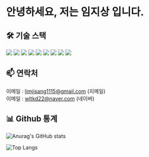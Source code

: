 # 안녕하세요, 저는 임지상 입니다.

## 🛠️ 기술 스택

<img src="https://img.shields.io/badge/Java-007396?style=flat-square&logo=Java&logoColor=white"/> <img src="https://img.shields.io/badge/MySQL-4479A1?style=flat-square&logo=MySQL&logoColor=white"/> <img src="https://img.shields.io/badge/SpringBoot-6DB33F?style=flat-square&logo=SpringBoot&logoColor=white"/> <img src="https://img.shields.io/badge/Git-F05032?style=flat-square&logo=Git&logoColor=white"/> <img src="https://img.shields.io/badge/GitHub-181717?style=flat-square&logo=GitHub&logoColor=white"/> <img src="https://img.shields.io/badge/JavaScript-F7DF1E?style=flat-square&logo=JavaScript&logoColor=black"/> <img src="https://img.shields.io/badge/JSP-007396?style=flat-square&logo=Java&logoColor=white"/> <img src="https://img.shields.io/badge/MyBatis-FA8B00?style=flat-square&logo=fire&logoColor=white"/> <img src="https://img.shields.io/badge/JPA-007396?style=flat-square&logo=hibernate&logoColor=white"/> 


<!-- (자신이 능숙하게 다룰 수 있는 기술들을 나열하세요. 예시로는 프로그래밍 언어, 프레임워크, 라이브러리, 데이터베이스 등이 있습니다.) -->
<!-- <img src="https://img.shields.io/badge/Java-007396?style=flat-square&logo=Java&logoColor=white"/> 
<img src="https://img.shields.io/badge/MySQL-4479A1?style=flat-square&logo=MySQL&logoColor=white"/> 
<img src="https://img.shields.io/badge/SpringBoot-6DB33F?style=flat-square&logo=SpringBoot&logoColor=white"/> 
<img src="https://img.shields.io/badge/Git-F05032?style=flat-square&logo=Git&logoColor=white"/> 
<img src="https://img.shields.io/badge/GitHub-181717?style=flat-square&logo=GitHub&logoColor=white"/> 
<img src="https://img.shields.io/badge/JavaScript-F7DF1E?style=flat-square&logo=JavaScript&logoColor=black"/> 
<img src="https://img.shields.io/badge/JSP-007396?style=flat-square&logo=Java&logoColor=white"/> 
<img src="https://img.shields.io/badge/MyBatis-FA8B00?style=flat-square&logo=fire&logoColor=white"/> 
<img src="https://img.shields.io/badge/JPA-007396?style=flat-square&logo=hibernate&logoColor=white"/>  -->

<!--
## 💻 국비 강의에서 만든 프로젝트

[1차 프로젝트(개발자를 위한 구인구직 웹사이트)](https://github.com/tero1115/Springboot-MyBatis-Recruitment-Project)

[2차 프로젝트(1차 프로젝트를 REST API로 변경)](https://github.com/tero1115/Springboot-MyBatis-Recruitment-Project-V2-RestAPI)

[3차 프로젝트(전자책 플랫폼) (앱-유저)](https://github.com/ReadMeCorporation/user_server_ReadMe) <br>
[3차 프로젝트(전자책 플랫폼) (웹-관리자)](https://github.com/ReadMeCorporation/admin_server_ReadMe) -->
<!-- (당신이 만든 프로젝트들의 목록을 작성하세요. 각 프로젝트에 대한 간단한 설명과 함께, 프로젝트에 대한 링크를 첨부하세요.) -->

## 📫 연락처

이메일 : [limjisang1115@gmail.com](mailto:limjisang1115@gmail.com) (지메일) <br>
이메일 : [wltkd22@naver.com](mailto:wltkd22@naver.com) (네이버)

## 📊 Github 통계

![Anurag's GitHub stats](https://github-readme-stats.vercel.app/api?username=tero1115&&show_icons=true&theme=default)

![Top Langs](https://github-readme-stats.vercel.app/api/top-langs/?username=tero1115&layout=compact)
